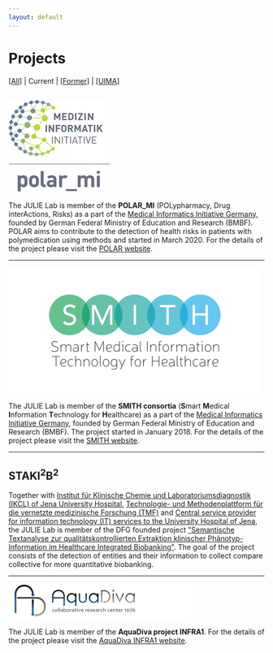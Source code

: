 ```yaml
---
layout: default
---
```


# Projects

[[All]](all.html) | 
Current | 
[[Former]](former.html) | 
[[UIMA]](UIMA.html)

<img style="margin-top:15px" src="/assets/img/polar_rgb_200px.jpg" />

The JULIE Lab is member of the **POLAR_MI** (POLypharmacy, Drug interActions, Risks) as a part of the [Medical Informatics Initiative Germany](https://www.medizininformatik-initiative.de/), founded by German Federal Ministry of Education and Research (BMBF). POLAR aims to contribute to the detection of health risks in patients with polymedication using methods and started in March 2020. For the details of the project please visit the [POLAR website](https://www.medizininformatik-initiative.de/en/POLAR).

------------------------------------------------------------------------

![](/assets/img/projects_SMITH-width-250-height-158.png)

The JULIE Lab is member of the **SMITH consortia** (**S**mart **M**edical **I**nformation **T**echnology for **H**ealthcare) as a part of the [Medical Informatics Initiative Germany](https://www.medizininformatik-initiative.de/), founded by German Federal Ministry of Education and Research (BMBF). The project started in January 2018. For the details of the project please visit the [SMITH website](http://www.smith.care/).

------------------------------------------------------------------------

## STAKI<sup>2</sup>B<sup>2</sup>

Together with [Institut für Klinische Chemie und Laboratoriumsdiagnostik (IKCL) of Jena University Hospital](http://www.ikcl.uniklinikum-jena.de/IKCL.html), [Technologie- und Methodenplattform für die vernetzte medizinische Forschung (TMF)](http://www.tmf-ev.de/) and [Central service provider for information technology (IT) services to the University Hospital of Jena](http://www.gbit.uniklinikum-jena.de/GB+IT.html), the JULIE Lab is member of the DFG founded project ["Semantische Textanalyse zur qualitätskontrollierten Extraktion klinischer Phänotyp-Information im Healthcare Integrated Biobanking"](http://gepris.dfg.de/gepris/projekt/315098900). The goal of the project consists of the detection of entities and their information to collect compare collective for more quantitative biobanking.

------------------------------------------------------------------------

![](/assets/img/projects_AquaDiva-width-360-height-70.png)

The JULIE Lab is member of the **AquaDiva project INFRA1**. For the details of the project please visit the [AquaDiva INFRA1 website](http://www.aquadiva.uni-jena.de/).